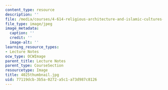 ```yaml
---
content_type: resource
description: ''
file: /media/courses/4-614-religious-architecture-and-islamic-cultures-fall-2002/77119dcb3b5a0272a5c1a73d987c8126_4025thumbnail.jpg
file_type: image/jpeg
image_metadata:
  caption: ''
  credit: ''
  image-alt: ''
learning_resource_types:
- Lecture Notes
ocw_type: OCWImage
parent_title: Lecture Notes
parent_type: CourseSection
resourcetype: Image
title: 4025thumbnail.jpg
uid: 77119dcb-3b5a-0272-a5c1-a73d987c8126
---
```

